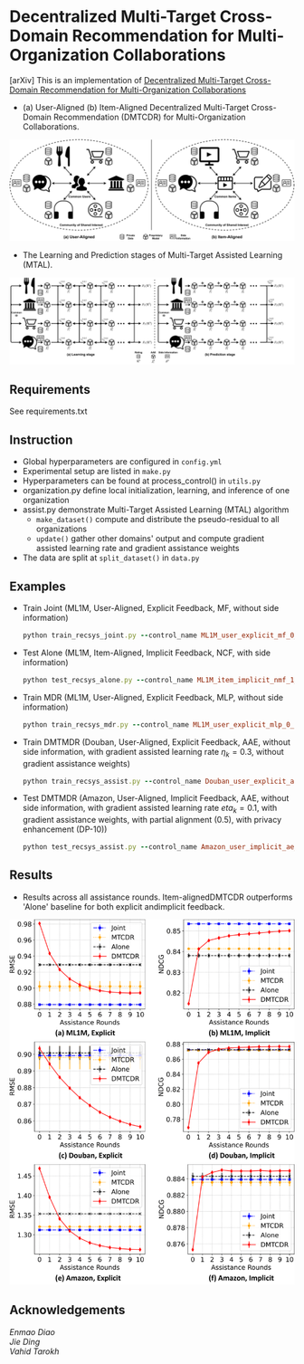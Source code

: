 # Decentralized Multi-Target Cross-Domain Recommendation for Multi-Organization Collaborations
[arXiv] This is an implementation of [Decentralized Multi-Target Cross-Domain Recommendation for Multi-Organization Collaborations](https://arxiv.org/abs/2110.13340)
- (a) User-Aligned (b) Item-Aligned Decentralized Multi-Target Cross-Domain Recommendation (DMTCDR) for Multi-Organization Collaborations. 
<p align="center">
<img src="/asset/dmtcdr.png">
</p>

- The Learning and Prediction stages of Multi-Target Assisted Learning (MTAL).
<p align="center">
<img src="/asset/mtal.png">
</p>

## Requirements
See requirements.txt

## Instruction
 - Global hyperparameters are configured in `config.yml`
 - Experimental setup are listed in `make.py`
 - Hyperparameters can be found at process_control() in `utils.py`
 - organization.py define local initialization, learning, and inference of one organization
 - assist.py demonstrate Multi-Target Assisted Learning (MTAL) algorithm
    - `make_dataset()` compute and distribute the pseudo-residual to all organizations
    - `update()` gather other domains' output and compute gradient assisted learning rate and gradient assistance weights
 - The data are split at `split_dataset()` in `data.py`

## Examples
 - Train Joint (ML1M, User-Aligned, Explicit Feedback, MF, without side information)
    ```ruby
    python train_recsys_joint.py --control_name ML1M_user_explicit_mf_0_genre_joint
    ```
 - Test Alone (ML1M, Item-Aligned, Implicit Feedback, NCF, with side information)
    ```ruby
    python test_recsys_alone.py --control_name ML1M_item_implicit_nmf_1_random-8_alone
    ```
- Train MDR (ML1M, User-Aligned, Explicit Feedback, MLP, without side information)
    ```ruby
    python train_recsys_mdr.py --control_name ML1M_user_explicit_mlp_0_genre_mdr
    ```
 - Train DMTMDR (Douban, User-Aligned, Explicit Feedback, AAE, without side information, with gradient assisted learning rate $\eta_k=0.3$, without gradient assistance weights)
    ```ruby
    python train_recsys_assist.py --control_name Douban_user_explicit_ae_0_genre_assist_constant-0.3_constant
    ```
 - Test DMTMDR (Amazon, User-Aligned, Implicit Feedback, AAE, without side information, with gradient assisted learning rate $eta_k=0.1$, with gradient assistance weights, with partial alignment (0.5), with privacy enhancement (DP-10))
    ```ruby
    python test_recsys_assist.py --control_name Amazon_user_implicit_ae_0_genre_assist_constant-0.1_optim_0.5_dp-10
    ```

## Results
- Results across all assistance rounds. Item-alignedDMTCDR outperforms 'Alone' baseline for both explicit andimplicit feedback.
<p align="center">
<img src="/asset/result.png">
</p>

## Acknowledgements
*Enmao Diao  
Jie Ding  
Vahid Tarokh*
